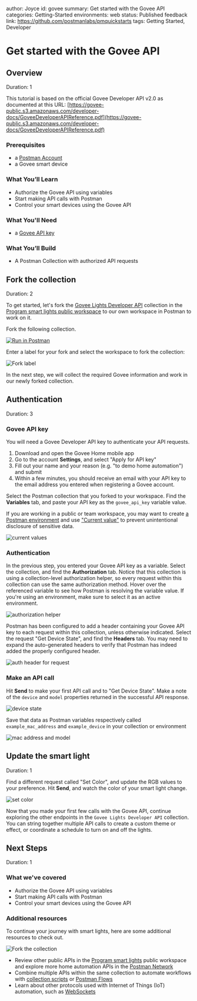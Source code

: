 author: Joyce
id: govee
summary: Get started with the Govee API
categories: Getting-Started
environments: web
status: Published
feedback link: https://github.com/postmanlabs/pmquickstarts
tags: Getting Started, Developer

# Get started with the Govee API

<!-- ------------------------ -->

## Overview

Duration: 1

This tutorial is based on the official Govee Developer API v2.0 as documented at this URL:
[https://govee-public.s3.amazonaws.com/developer-docs/GoveeDeveloperAPIReference.pdf](https://govee-public.s3.amazonaws.com/developer-docs/GoveeDeveloperAPIReference.pdf)

### Prerequisites

- a [Postman Account](https://identity.getpostman.com/signup)
- a Govee smart device

### What You’ll Learn

- Authorize the Govee API using variables
- Start making API calls with Postman
- Control your smart devices using the Govee API

### What You'll Need

- a [Govee API key](https://govee-public.s3.amazonaws.com/developer-docs/GoveeDeveloperAPIReference.pdf)

### What You’ll Build

- A Postman Collection with authorized API requests

<!-- ------------------------ -->

## Fork the collection

Duration: 2

To get started, let's fork the [Govee Lights Developer API](https://www.postman.com/postman/workspace/program-smart-lights/collection/16712233-3733b3c4-7f81-43e2-86c4-b73197113057) collection in the [Program smart lights public workspace](https://www.postman.com/postman/workspace/program-smart-lights/overview) to our own workspace in Postman to work on it.

Fork the following collection.

[![Run in Postman](_shared_assets/button.svg)](https://god.gw.postman.com/run-collection/16712233-3733b3c4-7f81-43e2-86c4-b73197113057?action=collection%2Ffork&collection-url=entityId%3D16712233-3733b3c4-7f81-43e2-86c4-b73197113057%26entityType%3Dcollection%26workspaceId%3Db80ab848-ad01-4375-a035-11051ac7dd92)

Enter a label for your fork and select the workspace to fork the collection:

![Fork label](assets/fork-label.png)

In the next step, we will collect the required Govee information and work in our newly forked collection.

<!-- ------------------------ -->

## Authentication

Duration: 3

### Govee API key

You will need a Govee Developer API key to authenticate your API requests.

1. Download and open the Govee Home mobile app
1. Go to the account **Settings**, and select "Apply for API key"
1. Fill out your name and your reason (e.g. "to demo home automation") and submit
1. Within a few minutes, you should receive an email with your API key to the email address you entered when registering a Govee account.

Select the Postman collection that you forked to your workspace. Find the **Variables** tab, and paste your API key as the `govee_api_key` variable value.

If you are working in a public or team workspace, you may want to create [a Postman environment](https://learning.postman.com/docs/sending-requests/managing-environments/) and use ["Current value"](https://learning.postman.com/docs/sending-requests/managing-environments/) to prevent unintentional disclosure of sensitive data.

![current values](assets/env.png)

### Authentication

In the previous step, you entered your Govee API key as a variable. Select the collection, and find the **Authorization** tab. Notice that this collection is using a collection-level authorization helper, so every request within this collection can use the same authorization method. Hover over the referenced variable to see how Postman is resolving the variable value. If you're using an environment, make sure to select it as an active environment.

![authorization helper](assets/collection_auth.png)

Postman has been configured to add a header containing your Govee API key to each request within this collection, unless otherwise indicated. Select the request "Get Device State", and find the **Headers** tab. You may need to expand the auto-generated headers to verify that Postman has indeed added the properly configured header.

![auth header for request](assets/auth.png)

### Make an API call

Hit **Send** to make your first API call and to "Get Device State". Make a note of the `device` and `model` properties returned in the successful API response.

![device state](assets/device_state.png)

Save that data as Postman variables respectively called `example_mac_address` and `example_device` in your collection or environment

![mac address and model](assets/macAndModel.png)

<!-- ------------------------ -->

## Update the smart light

Duration: 1

Find a different request called "Set Color", and update the RGB values to your preference. Hit **Send**, and watch the color of your smart light change.

![set color](assets/set_color.png)

Now that you made your first few calls with the Govee API, continue exploring the other endpoints in the `Govee Lights Developer API` collection. You can string together multiple API calls to create a custom theme or effect, or coordinate a schedule to turn on and off the lights.

<!-- ------------------------ -->

## Next Steps

Duration: 1

### What we've covered

- Authorize the Govee API using variables
- Start making API calls with Postman
- Control your smart devices using the Govee API

### Additional resources

To continue your journey with smart lights, here are some additional resources to check out.

![Fork the collection](assets/fork.png)

- Review other public APIs in the [Program smart lights](https://www.postman.com/postman/workspace/program-smart-lights/overview) public workspace and explore more home automation APIs in the [Postman Network](https://www.postman.com/explore)
- Combine multiple APIs within the same collection to automate workflows with [collection scripts](https://learning.postman.com/docs/writing-scripts/intro-to-scripts/) or [Postman Flows](https://learning.postman.com/docs/postman-flows/gs/flows-overview/)
- Learn about other protocols used with Internet of Things (IoT) automation, such as [WebSockets](https://learning.postman.com/docs/sending-requests/websocket/websocket/)

